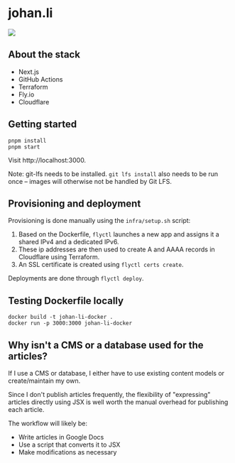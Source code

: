 # johan.li

![](https://github.com/JohanLi/johan.li/workflows/Tests/badge.svg)

## About the stack

- Next.js
- GitHub Actions
- Terraform
- Fly.io
- Cloudflare

## Getting started

```
pnpm install
pnpm start
```

Visit http://localhost:3000.

Note: git-lfs needs to be installed. `git lfs install` also needs to be run once – images will otherwise not
be handled by Git LFS.

## Provisioning and deployment

Provisioning is done manually using the `infra/setup.sh` script:

1. Based on the Dockerfile, `flyctl` launches a new app and assigns it a shared IPv4 and a dedicated IPv6.
2. These ip addresses are then used to create A and AAAA records in Cloudflare using Terraform.
3. An SSL certificate is created using `flyctl certs create`.

Deployments are done through `flyctl deploy`.

## Testing Dockerfile locally

```
docker build -t johan-li-docker .
docker run -p 3000:3000 johan-li-docker
```

## Why isn't a CMS or a database used for the articles?

If I use a CMS or database, I either have to use existing content models or create/maintain my own.

Since I don't publish articles frequently, the flexibility of "expressing" articles directly using JSX is
well worth the manual overhead for publishing each article.

The workflow will likely be:

- Write articles in Google Docs
- Use a script that converts it to JSX
- Make modifications as necessary
